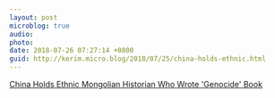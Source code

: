 ```yaml
---
layout: post
microblog: true
audio: 
photo: 
date: 2018-07-26 07:27:14 +0800
guid: http://kerim.micro.blog/2018/07/25/china-holds-ethnic.html
---
```

[China Holds Ethnic Mongolian Historian Who Wrote 'Genocide' Book](https://www.rfa.org/english/news/china/mongolian-historian-07232018123931.html)
